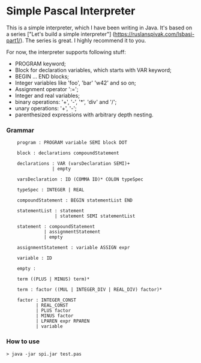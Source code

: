 Simple Pascal Interpreter
==========================
This is a simple interpreter, which I have been writing in Java. It's based on a series ["Let's build a simple interpreter"] (https://ruslanspivak.com/lsbasi-part1/). The series is great. I highly recommend it to you.

For now, the interpreter supports following stuff:
- PROGRAM keyword;
- Block for declaration variables, which starts with VAR keyword;
- BEGIN ... END blocks;
- Integer variables like 'foo', 'bar' 'w42' and so on;
- Assignment operator ':=';
- Integer and real variables;
- binary operations: '+', '-', '*', 'div' and '/';
- unary operations: '+', '-';
- parenthesized expressions with arbitrary depth nesting.

### Grammar
```
    program : PROGRAM variable SEMI block DOT

    block : declarations compoundStatement

    declarations : VAR (varsDeclaration SEMI)+
                 | empty

    varsDeclaration : ID (COMMA ID)* COLON typeSpec

    typeSpec : INTEGER | REAL

    compoundStatement : BEGIN statementList END

    statementList : statement
                  | statement SEMI statementList

    statement : compoundStatement
              | assignmentStatement
              | empty

    assignmentStatement : variable ASSIGN expr

    variable : ID

    empty :

    term ((PLUS | MINUS) term)*

    term : factor ((MUL | INTEGER_DIV | REAL_DIV) factor)*

    factor : INTEGER_CONST
           | REAL_CONST
           | PLUS factor
           | MINUS factor
           | LPAREN expr RPAREN
           | variable
```

### How to use
```
> java -jar spi.jar test.pas
```